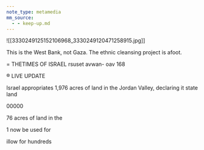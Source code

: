 ```yaml
---
note_type: metamedia
mm_source:
  - - keep-up.md
---
```


![[3330249125152106968_3330249120471258915.jpg]]

This is the West Bank, not Gaza. The
ethnic cleansing project is afoot.

= THETIMES OF ISRAEL rsuset avwan- oav 168

® LIVE UPDATE

Israel appropriates 1,976
acres of land in the Jordan
Valley, declaring it state land

00000

76 acres of land in the

1 now be used for

illow for hundreds


